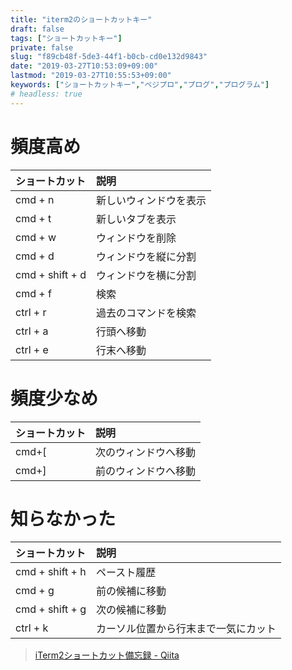 ```yaml
---
title: "iterm2のショートカットキー"
draft: false
tags: ["ショートカットキー"]
private: false
slug: "f89cb48f-5de3-44f1-b0cb-cd0e132d9843"
date: "2019-03-27T10:53:09+09:00"
lastmod: "2019-03-27T10:55:53+09:00"
keywords: ["ショートカットキー","ベジプロ","プログ","プログラム"]
# headless: true
---
```


# 頻度高め
|ショートカット|説明|
|:--|:--|
|cmd + n|新しいウィンドウを表示|
|cmd + t|新しいタブを表示|
|cmd + w|ウィンドウを削除|
|cmd + d|ウィンドウを縦に分割|
|cmd + shift + d|ウィンドウを横に分割|
|cmd + f|検索|
|ctrl + r|過去のコマンドを検索|
|ctrl + a|行頭へ移動|
|ctrl + e|行末へ移動|

# 頻度少なめ
|ショートカット|説明|
|:--|:--|
|cmd+[|次のウィンドウへ移動|
|cmd+]|前のウィンドウへ移動|

# 知らなかった
|ショートカット|説明|
|:--|:--|
|cmd + shift + h|ペースト履歴|
|cmd + g|前の候補に移動|
|cmd + shift + g|次の候補に移動|
|ctrl + k|カーソル位置から行末まで一気にカット|

> [iTerm2ショートカット備忘録 - Qiita](https://qiita.com/0084ken/items/8aefabef4fd3cfdf8fce)
